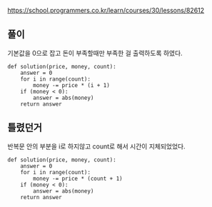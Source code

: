 https://school.programmers.co.kr/learn/courses/30/lessons/82612

풀이
-------------
기본값을 0으로 잡고
돈이 부족할때만 부족한 걸 출력하도록 하였다.

```
def solution(price, money, count):
    answer = 0
    for i in range(count):
        money -= price * (i + 1)
    if (money < 0):
        answer = abs(money)
    return answer
```

틀렸던거
-------------
반복문 안의 부분을 i로 하지않고 count로 해서 시간이 지체되었었다.

```
def solution(price, money, count):
    answer = 0
    for i in range(count):
        money -= price * (count + 1)
    if (money < 0):
        answer = abs(money)
    return answer
```